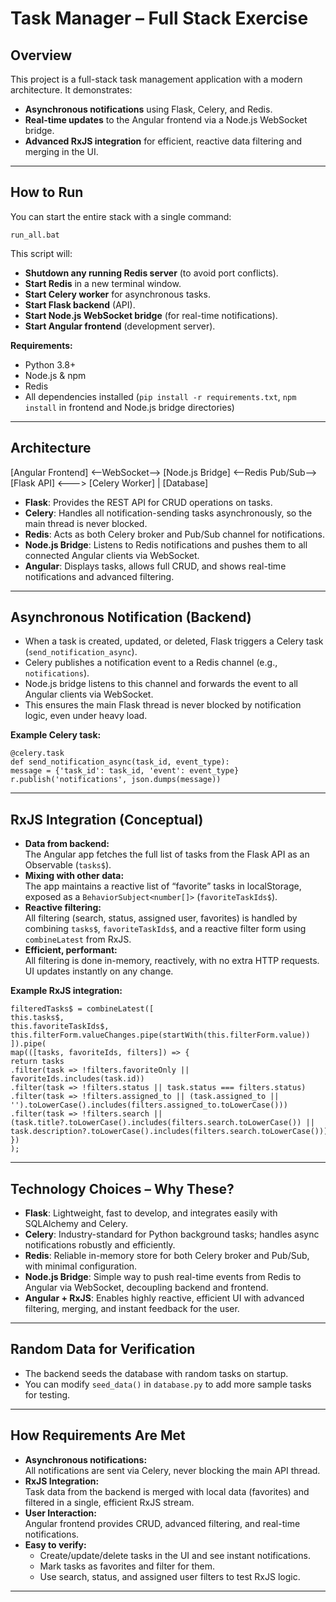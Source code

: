 # Task Manager – Full Stack Exercise

## Overview

This project is a full-stack task management application with a modern architecture. It demonstrates:

- **Asynchronous notifications** using Flask, Celery, and Redis.
- **Real-time updates** to the Angular frontend via a Node.js WebSocket bridge.
- **Advanced RxJS integration** for efficient, reactive data filtering and merging in the UI.

---

## How to Run

You can start the entire stack with a single command:
```
run_all.bat
```


This script will:
- **Shutdown any running Redis server** (to avoid port conflicts).
- **Start Redis** in a new terminal window.
- **Start Celery worker** for asynchronous tasks.
- **Start Flask backend** (API).
- **Start Node.js WebSocket bridge** (for real-time notifications).
- **Start Angular frontend** (development server).

**Requirements:**  
- Python 3.8+  
- Node.js & npm  
- Redis  
- All dependencies installed (`pip install -r requirements.txt`, `npm install` in frontend and Node.js bridge directories)

---

## Architecture

[Angular Frontend] <--WebSocket--> [Node.js Bridge] <--Redis Pub/Sub--> [Flask API] <---> [Celery Worker]
|
[Database]


- **Flask**: Provides the REST API for CRUD operations on tasks.
- **Celery**: Handles all notification-sending tasks asynchronously, so the main thread is never blocked.
- **Redis**: Acts as both Celery broker and Pub/Sub channel for notifications.
- **Node.js Bridge**: Listens to Redis notifications and pushes them to all connected Angular clients via WebSocket.
- **Angular**: Displays tasks, allows full CRUD, and shows real-time notifications and advanced filtering.

---

## Asynchronous Notification (Backend)

- When a task is created, updated, or deleted, Flask triggers a Celery task (`send_notification_async`).
- Celery publishes a notification event to a Redis channel (e.g., `notifications`).
- Node.js bridge listens to this channel and forwards the event to all Angular clients via WebSocket.
- This ensures the main Flask thread is never blocked by notification logic, even under heavy load.

**Example Celery task:**
```
@celery.task
def send_notification_async(task_id, event_type):
message = {'task_id': task_id, 'event': event_type}
r.publish('notifications', json.dumps(message))
```



---

## RxJS Integration (Conceptual)

- **Data from backend:**  
  The Angular app fetches the full list of tasks from the Flask API as an Observable (`tasks$`).
- **Mixing with other data:**  
  The app maintains a reactive list of “favorite” tasks in localStorage, exposed as a `BehaviorSubject<number[]>` (`favoriteTaskIds$`).
- **Reactive filtering:**  
  All filtering (search, status, assigned user, favorites) is handled by combining `tasks$`, `favoriteTaskIds$`, and a reactive filter form using `combineLatest` from RxJS.
- **Efficient, performant:**  
  All filtering is done in-memory, reactively, with no extra HTTP requests. UI updates instantly on any change.

**Example RxJS integration:**
```
filteredTasks$ = combineLatest([
this.tasks$,
this.favoriteTaskIds$,
this.filterForm.valueChanges.pipe(startWith(this.filterForm.value))
]).pipe(
map(([tasks, favoriteIds, filters]) => {
return tasks
.filter(task => !filters.favoriteOnly || favoriteIds.includes(task.id))
.filter(task => !filters.status || task.status === filters.status)
.filter(task => !filters.assigned_to || (task.assigned_to || '').toLowerCase().includes(filters.assigned_to.toLowerCase()))
.filter(task => !filters.search || (task.title?.toLowerCase().includes(filters.search.toLowerCase()) || task.description?.toLowerCase().includes(filters.search.toLowerCase())));
})
);
```




---

## Technology Choices – Why These?

- **Flask**: Lightweight, fast to develop, and integrates easily with SQLAlchemy and Celery.
- **Celery**: Industry-standard for Python background tasks; handles async notifications robustly and efficiently.
- **Redis**: Reliable in-memory store for both Celery broker and Pub/Sub, with minimal configuration.
- **Node.js Bridge**: Simple way to push real-time events from Redis to Angular via WebSocket, decoupling backend and frontend.
- **Angular + RxJS**: Enables highly reactive, efficient UI with advanced filtering, merging, and instant feedback for the user.

---

## Random Data for Verification

- The backend seeds the database with random tasks on startup.
- You can modify `seed_data()` in `database.py` to add more sample tasks for testing.

---

## How Requirements Are Met

- **Asynchronous notifications:**  
  All notifications are sent via Celery, never blocking the main API thread.
- **RxJS Integration:**  
  Task data from the backend is merged with local data (favorites) and filtered in a single, efficient RxJS stream.
- **User Interaction:**  
  Angular frontend provides CRUD, advanced filtering, and real-time notifications.
- **Easy to verify:**  
  - Create/update/delete tasks in the UI and see instant notifications.
  - Mark tasks as favorites and filter for them.
  - Use search, status, and assigned user filters to test RxJS logic.

---

